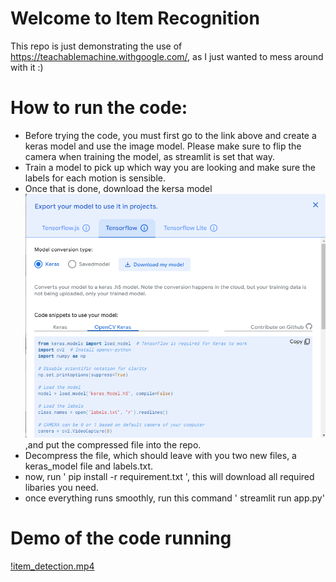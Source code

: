 # Welcome to Item Recognition 
This repo is just demonstrating the use of https://teachablemachine.withgoogle.com/, as I just wanted to mess around with it :)

# How to run the code:

- Before trying the code, you must first go to the link above and create a keras model and use the image model. Please make sure to flip the camera when training the model, as streamlit is set that way.
- Train a model to pick up which way you are looking and make sure the labels for each motion is sensible. 
- Once that is done, download the kersa model ![Image for reference](image.png) ,and put the compressed file into the repo.
- Decompress the file, which should leave with you two new files, a keras_model file and labels.txt.
- now, run ' pip install -r requirement.txt ', this will download all required libaries you need.
- once everything runs smoothly, run this command ' streamlit run app.py' 

# Demo of the code running
[!item_detection.mp4](https://github.com/TanvirAlamSyed1/Item-Recognition/blob/main/item_detection.mp4)


